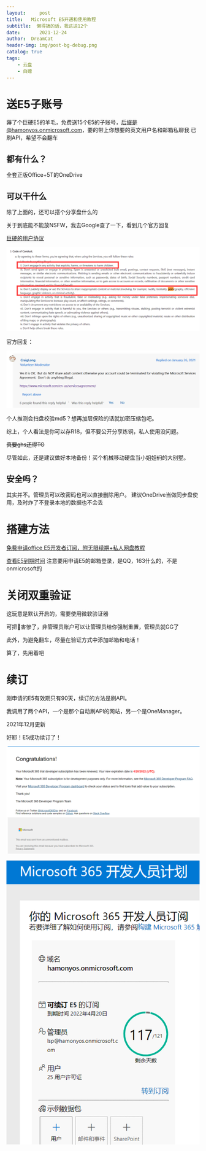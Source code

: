 ```yaml
---
layout:     post
title:   Microsoft E5开通和使用教程
subtitle:  懒得搞的话，我这送12个
date:       2021-12-24
author:  DreamCat
header-img: img/post-bg-debug.png
catalog: true
tags:
    - 云盘
    - 白嫖
---
```



# 送E5子账号

薅了个巨硬E5的羊毛，免费送15个E5的子账号，后缀是@hamonyos.onmicrosoft.com，要的带上你想要的英文用户名和邮箱私聊我
已刷API，希望不会翻车

## 都有什么？

全套正版Office+5T的OneDrive

## 可以干什么

除了上面的，还可以搭个分享盘什么的

关于到底能不能放NSFW，我去Google查了一下，看到几个官方回复

<a href="https://www.microsoft.com/en-us/servicesagreement/" target="_blank">巨硬的用户协议</a>

![](https://github.com/DreamingCats/dreamingcats.github.io/raw/main/img/E5/EULA.png)

官方回复：

![](https://github.com/DreamingCats/dreamingcats.github.io/raw/main/img/E5/official_answer.png)

个人推测会扫盘校验md5？想再加层保险的话就加密压缩包吧。

综上，个人看法是你可以存R18，但不要公开分享炼铜，私人使用没问题。

~~真要ghs还得TG~~

尽管如此，还是建议做好本地备份！买个机械移动硬盘当小姐姐~~们~~的大别墅。

## 安全吗？

其实并不。管理员可以改密码也可以直接删除用户。
建议OneDrive当做同步盘使用，及时炸了不登录本地的数据也不会丢

# 搭建方法

[免费申请office E5开发者订阅，附无限续期+私人网盘教程](https://blog.devyi.com/archives/388/)

[查看E5到期时间](https://developer.microsoft.com/zh-cn/microsoft-365/profile)
注意要用申请E5的邮箱登录，是QQ，163什么的，不是onmicrosoft的

# 关闭双重验证

这玩意是默认开启的，需要使用微软验证器

可把👴害惨了，非管理员账户可以让管理员给你强制重置，管理员就GG了

此外，为避免翻车，尽量在验证方式中添加邮箱和电话！

算了，先用着吧

# 续订

刚申请的E5有效期只有90天，续订的方法是刷API。

我调用了两个API，一个是那个自动刷API的网站，另一个是OneManager。

2021年12月更新

好耶！E5成功续订了！

![](https://github.com/DreamingCats/dreamingcats.github.io/raw/main/img/E5/renew.png)

![](https://github.com/DreamingCats/dreamingcats.github.io/raw/main/img/E5/dayleft.png)